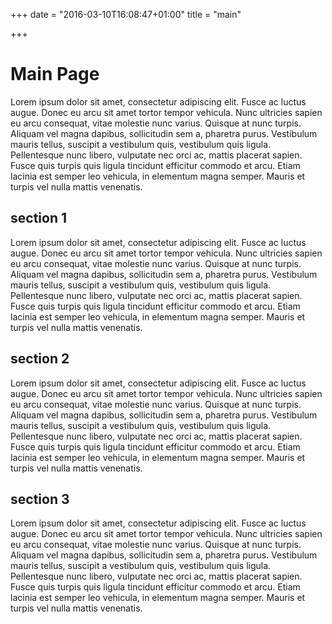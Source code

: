 +++
date = "2016-03-10T16:08:47+01:00"
title = "main"

+++

# Main Page

Lorem ipsum dolor sit amet, consectetur adipiscing elit. Fusce ac luctus augue.
Donec eu arcu sit amet tortor tempor vehicula. Nunc ultricies sapien eu arcu
consequat, vitae molestie nunc varius. Quisque at nunc turpis. Aliquam vel
magna dapibus, sollicitudin sem a, pharetra purus. Vestibulum mauris tellus,
suscipit a vestibulum quis, vestibulum quis ligula. Pellentesque nunc libero,
vulputate nec orci ac, mattis placerat sapien. Fusce quis turpis quis ligula
tincidunt efficitur commodo et arcu. Etiam lacinia est semper leo vehicula, in
elementum magna semper. Mauris et turpis vel nulla mattis venenatis.

## section 1

Lorem ipsum dolor sit amet, consectetur adipiscing elit. Fusce ac luctus augue.
Donec eu arcu sit amet tortor tempor vehicula. Nunc ultricies sapien eu arcu
consequat, vitae molestie nunc varius. Quisque at nunc turpis. Aliquam vel
magna dapibus, sollicitudin sem a, pharetra purus. Vestibulum mauris tellus,
suscipit a vestibulum quis, vestibulum quis ligula. Pellentesque nunc libero,
vulputate nec orci ac, mattis placerat sapien. Fusce quis turpis quis ligula
tincidunt efficitur commodo et arcu. Etiam lacinia est semper leo vehicula, in
elementum magna semper. Mauris et turpis vel nulla mattis venenatis.

## section 2

Lorem ipsum dolor sit amet, consectetur adipiscing elit. Fusce ac luctus augue.
Donec eu arcu sit amet tortor tempor vehicula. Nunc ultricies sapien eu arcu
consequat, vitae molestie nunc varius. Quisque at nunc turpis. Aliquam vel
magna dapibus, sollicitudin sem a, pharetra purus. Vestibulum mauris tellus,
suscipit a vestibulum quis, vestibulum quis ligula. Pellentesque nunc libero,
vulputate nec orci ac, mattis placerat sapien. Fusce quis turpis quis ligula
tincidunt efficitur commodo et arcu. Etiam lacinia est semper leo vehicula, in
elementum magna semper. Mauris et turpis vel nulla mattis venenatis.

## section 3

Lorem ipsum dolor sit amet, consectetur adipiscing elit. Fusce ac luctus augue.
Donec eu arcu sit amet tortor tempor vehicula. Nunc ultricies sapien eu arcu
consequat, vitae molestie nunc varius. Quisque at nunc turpis. Aliquam vel
magna dapibus, sollicitudin sem a, pharetra purus. Vestibulum mauris tellus,
suscipit a vestibulum quis, vestibulum quis ligula. Pellentesque nunc libero,
vulputate nec orci ac, mattis placerat sapien. Fusce quis turpis quis ligula
tincidunt efficitur commodo et arcu. Etiam lacinia est semper leo vehicula, in
elementum magna semper. Mauris et turpis vel nulla mattis venenatis.
